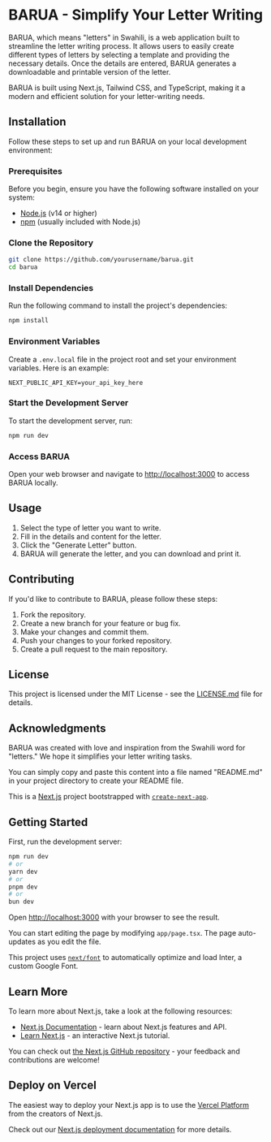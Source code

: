 # BARUA - Simplify Your Letter Writing

BARUA, which means "letters" in Swahili, is a web application built to streamline the letter writing process. It allows users to easily create different types of letters by selecting a template and providing the necessary details. Once the details are entered, BARUA generates a downloadable and printable version of the letter.

BARUA is built using Next.js, Tailwind CSS, and TypeScript, making it a modern and efficient solution for your letter-writing needs.

## Installation

Follow these steps to set up and run BARUA on your local development environment:

### Prerequisites

Before you begin, ensure you have the following software installed on your system:

- [Node.js](https://nodejs.org/) (v14 or higher)
- [npm](https://www.npmjs.com/) (usually included with Node.js)

### Clone the Repository

```bash
git clone https://github.com/yourusername/barua.git
cd barua
```

### Install Dependencies

Run the following command to install the project's dependencies:

```bash
npm install
```

### Environment Variables

Create a `.env.local` file in the project root and set your environment variables. Here is an example:

```plaintext
NEXT_PUBLIC_API_KEY=your_api_key_here
```

### Start the Development Server

To start the development server, run:

```bash
npm run dev
```

### Access BARUA

Open your web browser and navigate to [http://localhost:3000](http://localhost:3000) to access BARUA locally.

## Usage

1. Select the type of letter you want to write.
2. Fill in the details and content for the letter.
3. Click the "Generate Letter" button.
4. BARUA will generate the letter, and you can download and print it.

## Contributing

If you'd like to contribute to BARUA, please follow these steps:

1. Fork the repository.
2. Create a new branch for your feature or bug fix.
3. Make your changes and commit them.
4. Push your changes to your forked repository.
5. Create a pull request to the main repository.

## License

This project is licensed under the MIT License - see the [LICENSE.md](LICENSE.md) file for details.

## Acknowledgments

BARUA was created with love and inspiration from the Swahili word for "letters." We hope it simplifies your letter writing tasks.

You can simply copy and paste this content into a file named "README.md" in your project directory to create your README file.

This is a [Next.js](https://nextjs.org/) project bootstrapped with [`create-next-app`](https://github.com/vercel/next.js/tree/canary/packages/create-next-app).

## Getting Started

First, run the development server:

```bash
npm run dev
# or
yarn dev
# or
pnpm dev
# or
bun dev
```

Open [http://localhost:3000](http://localhost:3000) with your browser to see the result.

You can start editing the page by modifying `app/page.tsx`. The page auto-updates as you edit the file.

This project uses [`next/font`](https://nextjs.org/docs/basic-features/font-optimization) to automatically optimize and load Inter, a custom Google Font.

## Learn More

To learn more about Next.js, take a look at the following resources:

- [Next.js Documentation](https://nextjs.org/docs) - learn about Next.js features and API.
- [Learn Next.js](https://nextjs.org/learn) - an interactive Next.js tutorial.

You can check out [the Next.js GitHub repository](https://github.com/vercel/next.js/) - your feedback and contributions are welcome!

## Deploy on Vercel

The easiest way to deploy your Next.js app is to use the [Vercel Platform](https://vercel.com/new?utm_medium=default-template&filter=next.js&utm_source=create-next-app&utm_campaign=create-next-app-readme) from the creators of Next.js.

Check out our [Next.js deployment documentation](https://nextjs.org/docs/deployment) for more details.
